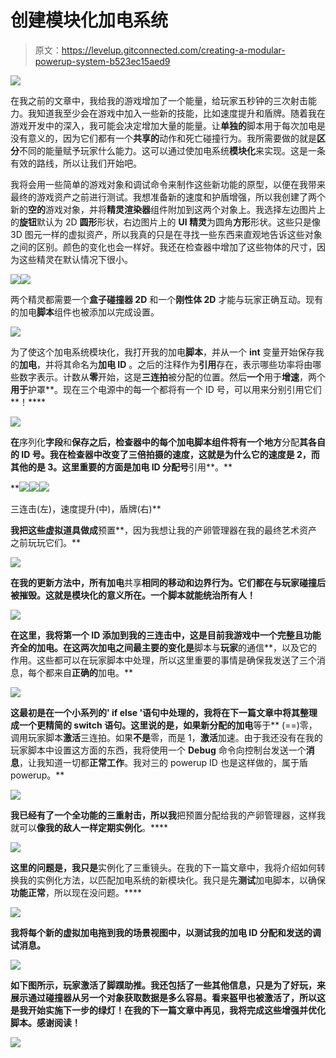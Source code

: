 # 创建模块化加电系统

> 原文：<https://levelup.gitconnected.com/creating-a-modular-powerup-system-b523ec15aed9>

![](img/ce8a3157f7d1bd784111677e4ac82f77.png)

在我之前的文章中，我给我的游戏增加了一个能量，给玩家五秒钟的三次射击能力。我知道我至少会在游戏中加入一些新的技能，比如速度提升和盾牌。随着我在游戏开发中的深入，我可能会决定增加大量的能量。让**单独的**脚本用于每次加电是没有意义的，因为它们都有一个**共享的**动作和死亡碰撞行为。我所需要做的就是**区分**不同的能量赋予玩家什么能力。这可以通过使加电系统**模块化**来实现。这是一条有效的路线，所以让我们开始吧。

我将会用一些简单的游戏对象和调试命令来制作这些新功能的原型，以便在我带来最终的游戏资产之前进行测试。我想准备新的速度和护盾增强，所以我创建了两个新的**空的**游戏对象，并将**精灵渲染器**组件附加到这两个对象上。我选择左边图片上的**旋钮**默认为 2D **圆形**形状，右边图片上的 **UI 精灵**为圆角**方形**形状。这些只是像 3D 图元一样的虚拟资产，所以我真的只是在寻找一些东西来直观地告诉这些对象之间的区别。颜色的变化也会一样好。我还在检查器中增加了这些物体的尺寸，因为这些精灵在默认情况下很小。

![](img/6fca8c9c45bd2f6f920bf2e8895f459e.png)![](img/e89f7fd2bbc2352442101dfbf08677a3.png)

两个精灵都需要一个**盒子碰撞器 2D** 和一个**刚性体 2D** 才能与玩家正确互动。现有的加电**脚本**组件也被添加以完成设置。

![](img/9f2875f8ad092144070ede57797668e4.png)

为了使这个加电系统模块化，我打开我的加电**脚本**，并从一个 **int** 变量开始保存我的**加电**，并将其命名为**加电 ID** 。之后的注释作为**引用**存在，表示哪些功率将由哪些数字表示。计数从**零**开始，这是**三连拍**被分配的位置。然后**一个**用于**增速**，两个**用于**护罩**。现在三个电源中的每一个都将有一个 ID 号，可以用来分别引用它们**！****

**![](img/f19bf7dbccda8e737ba25cfbb7b0a3b9.png)**

**在**序列化**字段**和**保存之后，检查器中的每个加电脚本组件将有一个地方**分配**其各自的 ID 号。我在检查器中改变了三倍拍摄的速度，这就是为什么它的速度是 2，而其他的是 3。这里重要的方面是加电 ID 分配号**引用**。**

**![](img/425939c25ef6d9ddc3609dd11a17e2e8.png)****![](img/e181e1ad3b55121f8aeac6c3c3ef6b70.png)****![](img/6f21a5f1783139049c38c9f858135a35.png)

三连击(左)，速度提升(中)，盾牌(右)** 

**我把这些虚拟道具做成**预置**，因为我想让我的产卵管理器在我的最终艺术资产之前玩玩它们。**

**![](img/89c96e393389d0d6b708ca0285d10221.png)**

**在我的更新方法中，所有加电**共享**相同的移动和边界行为。它们都在与玩家碰撞后被摧毁。这就是模块化的意义所在。一个脚本就能统治所有人！**

**![](img/73eff21ab2cbc68879b496b22049e836.png)**

**在这里，我将第一个 ID 添加到我的三连击中，这是目前我游戏中一个完整且功能齐全的加电。在这两次加电之间最主要的变化是**脚本与**玩家**的通信**，以及它的作用。这些都可以在玩家脚本中处理，所以这里重要的事情是确保我发送了三个消息，每个都来自**正确的**加电。**

**![](img/1e73ae204e2f6f7a10117707e3cc9bb9.png)**

**这最初是在一个小系列的' **if else** '语句中处理的，我将在下一篇文章中将其整理成一个更精简的 **switch** 语句。这里说的是，如果新分配的加电**等于** (==)零，调用玩家脚本**激活**三连拍。如果**不是**零，而是 1，**激活**加速。由于我还没有在我的玩家脚本中设置这方面的东西，我将使用一个 **Debug** 命令向控制台发送一个**消息**，让我知道一切都**正常工作**。我对三的 powerup ID 也是这样做的，属于盾 powerup。**

**![](img/f35c8ce8e8d39761459da8ade07eb66b.png)**

**我已经有了一个全功能的三重射击，所以我**把预置分配给我的产卵管理器，这样我就可以**像我的敌人一样定期实例化**。****

**![](img/496d935f393974b54a42bcce2af19060.png)**

**这里的问题是，我只是**实例化了三重镜头。在我的下一篇文章中，我将介绍如何转换我的实例化方法，以匹配加电系统的新模块化。我只是先**测试**加电脚本，以确保**功能正常**，所以现在没问题。****

**![](img/86f9501bbba78a2264e887b891c55522.png)**

**我将每个新的虚拟加电拖到我的场景视图中，以测试我的加电 ID 分配和发送的调试消息。**

**![](img/fc5d1a0574d54ab3baad6133ce0c863f.png)**

**如下图所示，玩家激活了脚蹼助推。我还包括了一些其他信息，只是为了好玩，来展示通过碰撞器从另一个对象获取数据是多么容易。看来盔甲也被激活了，所以这是我开始实施下一步的绿灯！在我的下一篇文章中再见，我将完成这些增强并优化脚本。感谢阅读！**

**![](img/b036541dd876b674194e4ba16f36f09e.png)**